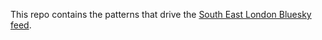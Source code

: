 This repo contains the patterns that drive the [South East London Bluesky feed](https://bsky.app/profile/dvln.xyz/feed/aaac6nrxwly2a).
